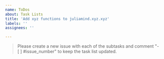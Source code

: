 ```yaml
---
name: ToDos
about: Task Lists
title: 'Add xyz functions to juliamind.xyz.xyz'
labels: ''
assignees: ''

---
```


> Please create a new issue with each of the subtasks and comment "- [ ] #issue_number" to keep the task list updated.

